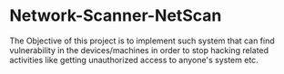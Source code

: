 # Network-Scanner-NetScan
The Objective of this project is to implement such system that can find vulnerability in the devices/machines in order to stop hacking related activities like getting unauthorized access to anyone's system etc.
